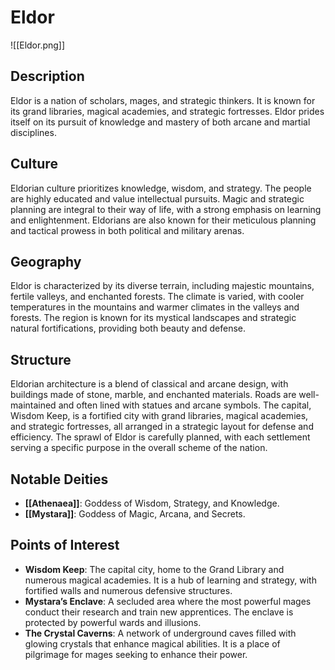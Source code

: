 # Eldor
![[Eldor.png]]
## Description
Eldor is a nation of scholars, mages, and strategic thinkers. It is known for its grand libraries, magical academies, and strategic fortresses. Eldor prides itself on its pursuit of knowledge and mastery of both arcane and martial disciplines.
## Culture
Eldorian culture prioritizes knowledge, wisdom, and strategy. The people are highly educated and value intellectual pursuits. Magic and strategic planning are integral to their way of life, with a strong emphasis on learning and enlightenment. Eldorians are also known for their meticulous planning and tactical prowess in both political and military arenas.
## Geography
Eldor is characterized by its diverse terrain, including majestic mountains, fertile valleys, and enchanted forests. The climate is varied, with cooler temperatures in the mountains and warmer climates in the valleys and forests. The region is known for its mystical landscapes and strategic natural fortifications, providing both beauty and defense.
## Structure
Eldorian architecture is a blend of classical and arcane design, with buildings made of stone, marble, and enchanted materials. Roads are well-maintained and often lined with statues and arcane symbols. The capital, Wisdom Keep, is a fortified city with grand libraries, magical academies, and strategic fortresses, all arranged in a strategic layout for defense and efficiency. The sprawl of Eldor is carefully planned, with each settlement serving a specific purpose in the overall scheme of the nation.
## Notable Deities
- **[[Athenaea]]**: Goddess of Wisdom, Strategy, and Knowledge.
- **[[Mystara]]**: Goddess of Magic, Arcana, and Secrets.
## Points of Interest
- **Wisdom Keep**: The capital city, home to the Grand Library and numerous magical academies. It is a hub of learning and strategy, with fortified walls and numerous defensive structures.
- **Mystara’s Enclave**: A secluded area where the most powerful mages conduct their research and train new apprentices. The enclave is protected by powerful wards and illusions.
- **The Crystal Caverns**: A network of underground caves filled with glowing crystals that enhance magical abilities. It is a place of pilgrimage for mages seeking to enhance their power.
